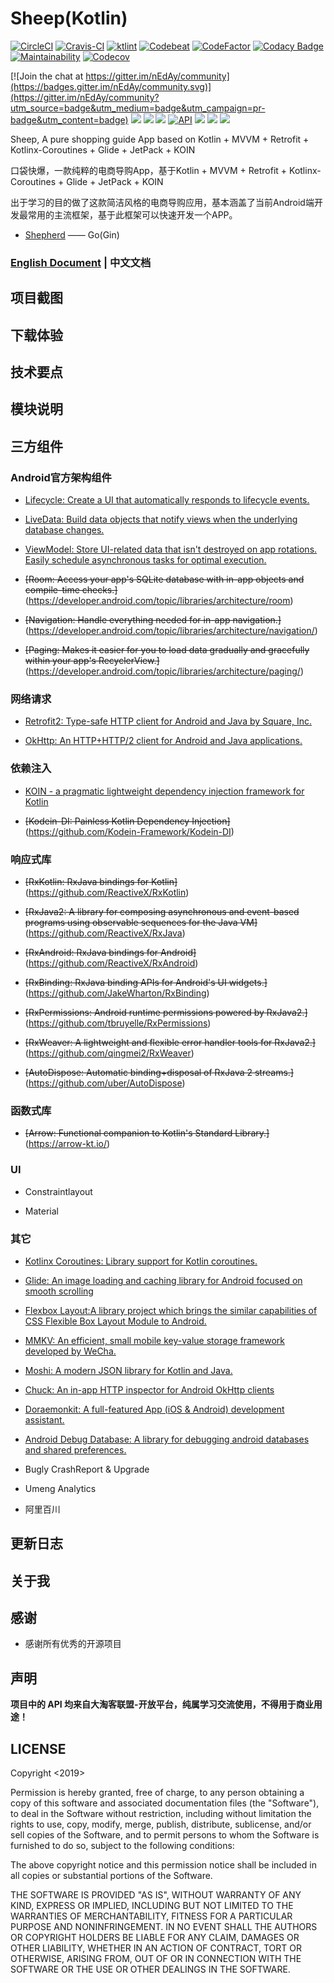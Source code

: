 # Sheep(Kotlin)
[![CircleCI](https://circleci.com/gh/nEdAy/Sheep.svg?style=svg)](https://circleci.com/gh/nEdAy/Sheep)
[![Cravis-CI](https://travis-ci.org/nEdAy/Sheep.svg?branch=master)](https://travis-ci.org/nEdAy/Sheep)
[![ktlint](https://img.shields.io/badge/code%20style-%E2%9D%A4-FF4081.svg)](https://ktlint.github.io/)
[![Codebeat](https://codebeat.co/badges/da3a4cf5-9f6e-4b43-b635-41f27de23491)](https://codebeat.co/projects/github-com-neday-sheep-master)
[![CodeFactor](https://www.codefactor.io/repository/github/neday/sheep/badge)](https://www.codefactor.io/repository/github/neday/sheep)
[![Codacy Badge](https://api.codacy.com/project/badge/Grade/d4a5688847884ef3ad8f2b10ca3e9585)](https://www.codacy.com/app/nEdAy/Sheep?utm_source=github.com&amp;utm_medium=referral&amp;utm_content=nEdAy/Sheep&amp;utm_campaign=Badge_Grade)
[![Maintainability](https://api.codeclimate.com/v1/badges/f122c6a7532347c2c64a/maintainability)](https://codeclimate.com/github/nEdAy/Sheep/maintainability)
[![Codecov](https://codecov.io/gh/nEdAy/Sheep/branch/master/graph/badge.svg)](https://codecov.io/gh/nEdAy/Sheep)

[![Join the chat at https://gitter.im/nEdAy/community](https://badges.gitter.im/nEdAy/community.svg)](https://gitter.im/nEdAy/community?utm_source=badge&utm_medium=badge&utm_campaign=pr-badge&utm_content=badge)
![](https://img.shields.io/badge/platform-android-lightgrey.svg)
![](https://img.shields.io/badge/language-kotlin-orange.svg)
![](https://img.shields.io/github/license/nEdAy/Sheep)
[![API](https://img.shields.io/badge/API-21%2B-brightgreen.svg?style=flat)](https://android-arsenal.com/api?level=21) 
![](https://img.shields.io/github/issues/nEdAy/Sheep)
![](https://img.shields.io/github/forks/nEdAy/Sheep)
![](https://img.shields.io/github/stars/nEdAy/Sheep)

Sheep, A pure shopping guide App based on Kotlin + MVVM + Retrofit + Kotlinx-Coroutines + Glide + JetPack + KOIN

口袋快爆，一款纯粹的电商导购App，基于Kotlin + MVVM + Retrofit + Kotlinx-Coroutines + Glide + JetPack + KOIN

出于学习的目的做了这款简洁风格的电商导购应用，基本涵盖了当前Android端开发最常用的主流框架，基于此框架可以快速开发一个APP。

- [Shepherd](https://github.com/nEdAy/Shepherd/tree/master) —— Go(Gin)

### [English Document](https://github.com/nEdAy/Shepherd/blob/master/README_EN.md) | 中文文档

## 项目截图

## 下载体验

## 技术要点

## 模块说明

## 三方组件

### Android官方架构组件

* [Lifecycle: Create a UI that automatically responds to lifecycle events.](https://developer.android.com/topic/libraries/architecture/lifecycle)

* [LiveData: Build data objects that notify views when the underlying database changes.](https://developer.android.com/topic/libraries/architecture/livedata)

* [ViewModel: Store UI-related data that isn't destroyed on app rotations. Easily schedule asynchronous tasks for optimal execution.](https://developer.android.com/topic/libraries/architecture/viewmodel)

* ~~[Room: Access your app's SQLite database with in-app objects and compile-time checks.]~~(https://developer.android.com/topic/libraries/architecture/room)

* ~~[Navigation: Handle everything needed for in-app navigation.]~~(https://developer.android.com/topic/libraries/architecture/navigation/)

* ~~[Paging: Makes it easier for you to load data gradually and gracefully within your app's RecyclerView.]~~(https://developer.android.com/topic/libraries/architecture/paging/)

### 网络请求

* [Retrofit2: Type-safe HTTP client for Android and Java by Square, Inc.](https://github.com/square/retrofit)

* [OkHttp: An HTTP+HTTP/2 client for Android and Java applications.](https://github.com/square/okhttp)

### 依赖注入

* [KOIN - a pragmatic lightweight dependency injection framework for Kotlin](https://github.com/InsertKoinIO/koin)

* ~~[Kodein-DI: Painless Kotlin Dependency Injection]~~(https://github.com/Kodein-Framework/Kodein-DI)

### 响应式库

* ~~[RxKotlin: RxJava bindings for Kotlin]~~(https://github.com/ReactiveX/RxKotlin)

* ~~[RxJava2: A library for composing asynchronous and event-based programs using observable sequences for the Java VM]~~(https://github.com/ReactiveX/RxJava)

* ~~[RxAndroid: RxJava bindings for Android]~~(https://github.com/ReactiveX/RxAndroid)

* ~~[RxBinding: RxJava binding APIs for Android's UI widgets.]~~(https://github.com/JakeWharton/RxBinding)

* ~~[RxPermissions: Android runtime permissions powered by RxJava2.]~~(https://github.com/tbruyelle/RxPermissions)

* ~~[RxWeaver: A lightweight and flexible error handler tools for RxJava2.]~~(https://github.com/qingmei2/RxWeaver)

* ~~[AutoDispose: Automatic binding+disposal of RxJava 2 streams.]~~(https://github.com/uber/AutoDispose)

### 函数式库

* ~~[Arrow: Functional companion to Kotlin's Standard Library.]~~(https://arrow-kt.io/)

### UI

* Constraintlayout

* Material

### 其它

* [Kotlinx Coroutines: Library support for Kotlin coroutines.](https://github.com/Kotlin/kotlinx.coroutines)

* [Glide: An image loading and caching library for Android focused on smooth scrolling](https://github.com/bumptech/glide)

* [Flexbox Layout:A library project which brings the similar capabilities of CSS Flexible Box Layout Module to Android.](https://github.com/google/flexbox-layout)

* [MMKV: An efficient, small mobile key-value storage framework developed by WeCha.](https://github.com/Tencent/MMKV)

* [Moshi: A modern JSON library for Kotlin and Java.](https://github.com/square/moshi)

* [Chuck: An in-app HTTP inspector for Android OkHttp clients](https://github.com/jgilfelt/chuck)

* [Doraemonkit: A full-featured App (iOS & Android) development assistant.](https://github.com/didi/DoraemonKit)

* [Android Debug Database: A library for debugging android databases and shared preferences.](https://github.com/amitshekhariitbhu/Android-Debug-Database)

* Bugly CrashReport & Upgrade

* Umeng Analytics

* 阿里百川

## 更新日志

## 关于我

## 感谢

- 感谢所有优秀的开源项目

## 声明

**项目中的 API 均来自大淘客联盟-开放平台，纯属学习交流使用，不得用于商业用途！**

## LICENSE

Copyright <2019> <nEdAy>

Permission is hereby granted, free of charge, to any person obtaining a copy of this software and associated documentation files (the "Software"), to deal in the Software without restriction, including without limitation the rights to use, copy, modify, merge, publish, distribute, sublicense, and/or sell copies of the Software, and to permit persons to whom the Software is furnished to do so, subject to the following conditions:

The above copyright notice and this permission notice shall be included in all copies or substantial portions of the Software.

THE SOFTWARE IS PROVIDED "AS IS", WITHOUT WARRANTY OF ANY KIND, EXPRESS OR IMPLIED, INCLUDING BUT NOT LIMITED TO THE WARRANTIES OF MERCHANTABILITY, FITNESS FOR A PARTICULAR PURPOSE AND NONINFRINGEMENT. IN NO EVENT SHALL THE AUTHORS OR COPYRIGHT HOLDERS BE LIABLE FOR ANY CLAIM, DAMAGES OR OTHER LIABILITY, WHETHER IN AN ACTION OF CONTRACT, TORT OR OTHERWISE, ARISING FROM, OUT OF OR IN CONNECTION WITH THE SOFTWARE OR THE USE OR OTHER DEALINGS IN THE SOFTWARE.

